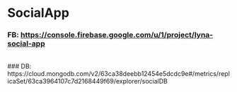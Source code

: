 # SocialApp

### FB: https://console.firebase.google.com/u/1/project/lyna-social-app
<br> 
### DB: https://cloud.mongodb.com/v2/63ca38deebb12454e5dcdc9e#/metrics/replicaSet/63ca3964107c7d2168449f69/explorer/socialDB

